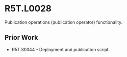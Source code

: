 # R5T.L0028
Publication operations (publication operator) functionality.


## Prior Work

* R5T.S0044 - Deployment and publication script.